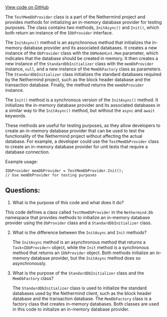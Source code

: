 [View code on GitHub](https://github.com/nethermindeth/nethermind/Nethermind.Db/TestMemDbProvider.cs)

The `TestMemDbProvider` class is a part of the Nethermind project and provides methods for initializing an in-memory database provider for testing purposes. The class contains two methods, `InitAsync()` and `Init()`, which both return an instance of the `IDbProvider` interface.

The `InitAsync()` method is an asynchronous method that initializes the in-memory database provider and its associated databases. It creates a new instance of the `DbProvider` class with the `DbModeHint.Mem` parameter, which indicates that the database should be created in memory. It then creates a new instance of the `StandardDbInitializer` class with the `memDbProvider` instance, `null`, and a new instance of the `MemDbFactory` class as parameters. The `StandardDbInitializer` class initializes the standard databases required by the Nethermind project, such as the block header database and the transaction database. Finally, the method returns the `memDbProvider` instance.

The `Init()` method is a synchronous version of the `InitAsync()` method. It initializes the in-memory database provider and its associated databases in a similar way to the `InitAsync()` method, but without the `async` and `await` keywords.

These methods are useful for testing purposes, as they allow developers to create an in-memory database provider that can be used to test the functionality of the Nethermind project without affecting the actual database. For example, a developer could use the `TestMemDbProvider` class to create an in-memory database provider for unit tests that require a database connection. 

Example usage:

```
IDbProvider memDbProvider = TestMemDbProvider.Init();
// Use memDbProvider for testing purposes
```
## Questions: 
 1. What is the purpose of this code and what does it do?
   
   This code defines a class called `TestMemDbProvider` in the `Nethermind.Db` namespace that provides methods to initialize an in-memory database provider using the `DbProvider` class and a `StandardDbInitializer` class.

2. What is the difference between the `InitAsync` and `Init` methods?
   
   The `InitAsync` method is an asynchronous method that returns a `Task<IDbProvider>` object, while the `Init` method is a synchronous method that returns an `IDbProvider` object. Both methods initialize an in-memory database provider, but the `InitAsync` method does so asynchronously.

3. What is the purpose of the `StandardDbInitializer` class and the `MemDbFactory` class?
   
   The `StandardDbInitializer` class is used to initialize the standard databases used by the Nethermind client, such as the block header database and the transaction database. The `MemDbFactory` class is a factory class that creates in-memory databases. Both classes are used in this code to initialize an in-memory database provider.